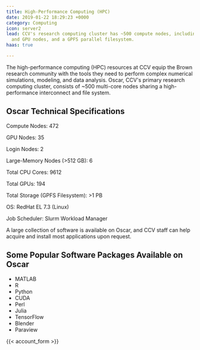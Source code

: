 ```yaml
---
title: High-Performance Computing (HPC)
date: 2019-01-22 18:29:23 +0000
category: Computing
icon: server2
lead: CCV's research computing cluster has ~500 compute nodes, including both CPU
  and GPU nodes, and a GPFS parallel filesystem.
haas: true

---
```

The high-performance computing (HPC) resources at CCV equip the Brown research community with the tools they need to perform complex numerical simulations, modeling, and data analysis. Oscar, CCV's primary research computing cluster, consists of \~500 multi-core nodes sharing a high-performance interconnect and file system.

## Oscar Technical Specifications

Compute Nodes: 472

GPU Nodes: 35

Login Nodes: 2

Large-Memory Nodes (>512 GB): 6

Total CPU Cores: 9612

Total GPUs: 194

Total Storage (GPFS Filesystem): >1 PB

OS: RedHat EL 7.3 (Linux)

Job Scheduler: Slurm Workload Manager

A large collection of software is available on Oscar, and CCV staff can help acquire and install most applications upon request.

## Some Popular Software Packages Available on Oscar

* MATLAB
* R
* Python
* CUDA
* Perl
* Julia
* TensorFlow
* Blender
* Paraview

{{< account_form >}}